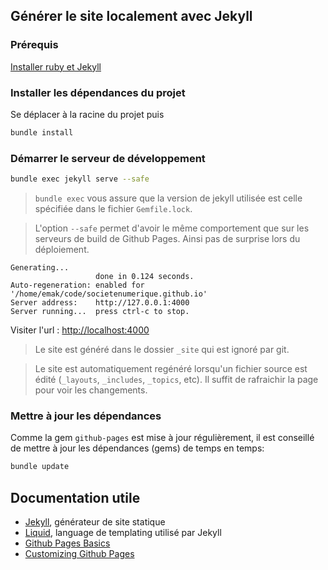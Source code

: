## Générer le site localement avec Jekyll

### Prérequis

[Installer ruby et Jekyll](https://jekyllrb.com/docs/installation/)

### Installer les dépendances du projet

Se déplacer à la racine du projet puis

```sh
bundle install
```

### Démarrer le serveur de développement

```sh
bundle exec jekyll serve --safe
```

> `bundle exec` vous assure que la version de jekyll utilisée est celle spécifiée dans le fichier `Gemfile.lock`.

> L'option `--safe` permet d'avoir le même comportement que sur les serveurs de build de Github Pages. Ainsi pas de surprise lors du déploiement.

```
Generating... 
                   done in 0.124 seconds.
Auto-regeneration: enabled for '/home/emak/code/societenumerique.github.io'
Server address:    http://127.0.0.1:4000
Server running...  press ctrl-c to stop.
```

Visiter l'url : <http://localhost:4000>

> Le site est généré dans le dossier `_site` qui est ignoré par git.

> Le site est automatiquement regénéré lorsqu'un fichier source est édité (`_layouts`, `_includes`, `_topics`, etc). Il suffit de rafraichir la page pour voir les changements.

### Mettre à jour les dépendances

Comme la gem `github-pages` est mise à jour régulièrement, il est conseillé de mettre à jour les dépendances (gems) de temps en temps:

```sh
bundle update
```

## Documentation utile

* [Jekyll](https://jekyllrb.com/docs/home/), générateur de site statique
* [Liquid](https://shopify.github.io/liquid/), language de templating utilisé par Jekyll
* [Github Pages Basics](https://help.github.com/categories/github-pages-basics/)
* [Customizing Github Pages](https://help.github.com/categories/customizing-github-pages/)
